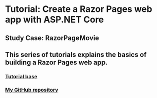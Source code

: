 ﻿# Tutorial: Create a Razor Pages web app with ASP.NET Core

## Study Case: RazorPageMovie

## This series of tutorials explains the basics of building a Razor Pages web app.

### [Tutorial base](https://docs.microsoft.com/en-us/aspnet/core/tutorials/razor-pages/?view=aspnetcore-6.0)

### [My GitHub repository](https://github.com/cassiofreitas/MICROSOFT_experience/tree/main/RazorPagesMovie)